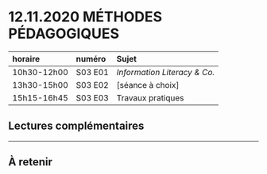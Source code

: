 # 12.11.2020 MÉTHODES PÉDAGOGIQUES

| horaire | numéro | Sujet |
| :------ | :----- | :---- |
| 10h30-12h00 | S03 E01 | *Information Literacy & Co.* |
| 13h30-15h00 | S03 E02 | [séance à choix] |
| 15h15-16h45 | S03 E03 | Travaux pratiques |


## Lectures complémentaires


---

## À retenir

